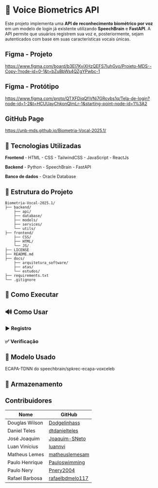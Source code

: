 # 🔐 Voice Biometrics API

Este projeto implementa uma **API de reconhecimento biométrico por voz** em um modelo de login já existente utilizando **SpeechBrain** e **FastAPI**. A API permite que usuários registrem sua voz e, posteriormente, sejam autenticados com base em suas características vocais únicas.

## Figma - Projeto
https://www.figma.com/board/b3El7KviXHzQEFS7IuhGyo/Projeto-MDS--Copy-?node-id=0-1&t=bZuBbWs4QZgYPwbc-1

## Figma - Protótipo
https://www.figma.com/proto/QTXFDiqQfiVNi7GRcvbs1q/Tela-de-login?node-id=1-2&t=HCUUayChkonQImLr-1&starting-point-node-id=1%3A2

## GitHub Page
https://unb-mds.github.io/Biometria-Vocal-2025.1/

## 🧠 Tecnologias Utilizadas

**Frontend**
    - HTML
    - CSS
    - TailwindCSS
    - JavaScript
    - ReactJs

**Backend**
    - Python
    - SpeechBrain
    - FastAPI

**Banco de dados**
    - Oracle Database

## 📁 Estrutura do Projeto

```
Biometria-Vocal-2025.1/
├── backend/
    ├── api/
    ├── database/
    ├── models/
    ├── services/
    └── utils/
├── frontend/
    ├── CSS/
    ├── HTML/
    └── JS/
├── LICENSE
├── README.md
├── docs/
    ├── arquitetura_software/
    ├── atas/
    └── estudos/
├── requirements.txt
└── .gitignore
```

## 🚀 Como Executar


## 🔊 Como Usar


### ▶️ Registro


### ✅ Verificação


## 🧪 Modelo Usado
ECAPA-TDNN do speechbrain/spkrec-ecapa-voxceleb

## 📂 Armazenamento

## Contribuidores

| Nome                | GitHub        |
|---------------------|-------------------------|
|Douglas Wilson       | [Dodgelinhass](https://github.com/Dodgelinhass) |
|Daniel Teles         | [dtdanielteles](https://github.com/dtdanielteles) |
|José Joaquim         | [Joaquim-SNeto](https://github.com/Joaquim-SNeto) |
|Luan Vinícius        | [luannvi](https://github.com/luannvi) |
|Matheus Lemes        | [matheuslemesam](https://github.com/matheuslemesam) |
|Paulo Henrique       | [Pauloswimming](https://github.com/Pauloswimming) |
|Paulo Nery           | [Pnery2004](https://github.com/Pnery2004) |
|Rafael Barbosa       | [rafaelbdmelo117](https://github.com/rafaelbdmelo117) |
